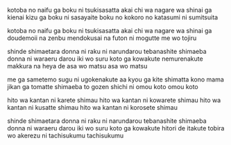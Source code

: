 kotoba no naifu ga boku ni tsukisasatta
akai chi wa nagare wa shinai ga
kienai kizu ga boku ni sasayaite
boku no kokoro no katasumi ni sumitsuita

kotoba no naifu ga boku ni tsukisasatta
akai chi wa nagare wa shinai ga
doudemoii na zenbu mendokusai na
futon ni mogutte me wo tojiru

shinde shimaetara donna ni raku ni narundarou
tebanashite shimaeba donna ni waraeru darou
iki wo suru koto ga kowakute nemurenakute
makkura na heya de asa wo matsu asa wo matsu

me ga sametemo sugu ni ugokenakute
aa kyou ga kite shimatta
kono mama jikan ga tomatte shimaeba to
gozen shichi ni omou koto omou koto

hito wa kantan ni karete shimau
hito wa kantan ni kowarete shimau
hito wa kantan ni kusatte shimau
hito wa kantan ni korosete shimau

shinde shimaetara donna ni raku ni narundarou
tebanashite shimaeba donna ni waraeru darou
iki wo suru koto ga kowakute hitori de itakute
tobira wo akerezu ni tachisukumu tachisukumu
